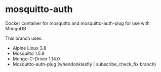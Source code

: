 # mosquitto-auth
Docker container for mosquitto and mosquitto-auth-plug for use with MongoDB

This branch uses:
* Alpine Linux 3.8
* Mosquitto 1.5.8
* Mongo-C-Driver 1.14.0
* Mosquitto-auth-plug (whendonkiesfly | subscribe_check_fix branch)
